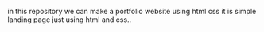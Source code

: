in this repository we can make a portfolio website using html css
it is simple landing page just using html and css..
